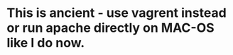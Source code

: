 This is ancient - use vagrent instead or run apache directly on MAC-OS like I do now.
=================
